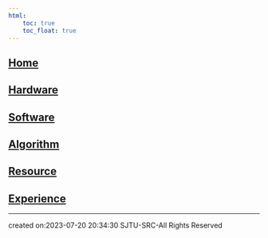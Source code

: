 ```yaml
---
html:
    toc: true
    toc_float: true
---
```


## [Home](Home/index.md)
## [Hardware](Hardware/index.md)
## [Software](Software/index.md)
## [Algorithm](Algorithm/index.md)
## [Resource](Resource/index.md)
## [Experience](Experience/index.md)


---

created on:2023-07-20 20:34:30
SJTU-SRC-All Rights Reserved

